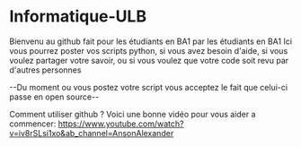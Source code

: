 # Informatique-ULB
Bienvenu au github fait pour les étudiants en BA1 par les étudiants en BA1
Ici vous pourrez poster vos scripts python, si vous avez besoin d'aide, si vous voulez partager votre savoir, ou si vous voulez que votre code soit revu par d'autres personnes


--Du moment ou vous postez votre script vous acceptez le fait que celui-ci passe en open source--

Comment utiliser github ?
Voici une bonne vidéo pour vous aider a commencer: https://www.youtube.com/watch?v=iv8rSLsi1xo&ab_channel=AnsonAlexander

